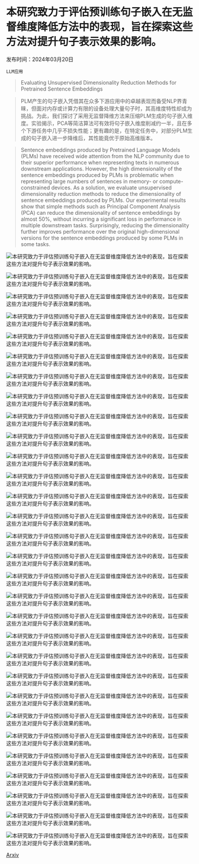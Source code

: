 # 本研究致力于评估预训练句子嵌入在无监督维度降低方法中的表现，旨在探索这些方法对提升句子表示效果的影响。

发布时间：2024年03月20日

`LLM应用`

> Evaluating Unsupervised Dimensionality Reduction Methods for Pretrained Sentence Embeddings

> PLM产生的句子嵌入凭借其在众多下游应用中的卓越表现而备受NLP界青睐，但面对内存或计算力有限的设备处理大量句子时，其高维度特性却成为挑战。为此，我们探讨了采用无监督降维方法来压缩PLM生成的句子嵌入维度。实验揭示，PCA等简洁算法可有效将句子嵌入维度削减约一半，且在多个下游任务中几乎不损失性能；更有趣的是，在特定任务中，对部分PLM生成的句子嵌入进一步降维后，其性能竟优于原始高维版本。

> Sentence embeddings produced by Pretrained Language Models (PLMs) have received wide attention from the NLP community due to their superior performance when representing texts in numerous downstream applications. However, the high dimensionality of the sentence embeddings produced by PLMs is problematic when representing large numbers of sentences in memory- or compute-constrained devices. As a solution, we evaluate unsupervised dimensionality reduction methods to reduce the dimensionality of sentence embeddings produced by PLMs. Our experimental results show that simple methods such as Principal Component Analysis (PCA) can reduce the dimensionality of sentence embeddings by almost $50\%$, without incurring a significant loss in performance in multiple downstream tasks. Surprisingly, reducing the dimensionality further improves performance over the original high-dimensional versions for the sentence embeddings produced by some PLMs in some tasks.

![本研究致力于评估预训练句子嵌入在无监督维度降低方法中的表现，旨在探索这些方法对提升句子表示效果的影响。](../../../paper_images/2403.14001/x1.jpg)

![本研究致力于评估预训练句子嵌入在无监督维度降低方法中的表现，旨在探索这些方法对提升句子表示效果的影响。](../../../paper_images/2403.14001/x2.jpg)

![本研究致力于评估预训练句子嵌入在无监督维度降低方法中的表现，旨在探索这些方法对提升句子表示效果的影响。](../../../paper_images/2403.14001/x3.jpg)

![本研究致力于评估预训练句子嵌入在无监督维度降低方法中的表现，旨在探索这些方法对提升句子表示效果的影响。](../../../paper_images/2403.14001/x4.jpg)

![本研究致力于评估预训练句子嵌入在无监督维度降低方法中的表现，旨在探索这些方法对提升句子表示效果的影响。](../../../paper_images/2403.14001/x5.jpg)

![本研究致力于评估预训练句子嵌入在无监督维度降低方法中的表现，旨在探索这些方法对提升句子表示效果的影响。](../../../paper_images/2403.14001/x6.jpg)

![本研究致力于评估预训练句子嵌入在无监督维度降低方法中的表现，旨在探索这些方法对提升句子表示效果的影响。](../../../paper_images/2403.14001/trans_stsb-bert-base.jpg)

![本研究致力于评估预训练句子嵌入在无监督维度降低方法中的表现，旨在探索这些方法对提升句子表示效果的影响。](../../../paper_images/2403.14001/trans_stsb-bert-large.jpg)

![本研究致力于评估预训练句子嵌入在无监督维度降低方法中的表现，旨在探索这些方法对提升句子表示效果的影响。](../../../paper_images/2403.14001/trans_all-mpnet-base-v2.jpg)

![本研究致力于评估预训练句子嵌入在无监督维度降低方法中的表现，旨在探索这些方法对提升句子表示效果的影响。](../../../paper_images/2403.14001/trans_STSB_SimCSE.jpg)

![本研究致力于评估预训练句子嵌入在无监督维度降低方法中的表现，旨在探索这些方法对提升句子表示效果的影响。](../../../paper_images/2403.14001/in_stsb-bert-base.jpg)

![本研究致力于评估预训练句子嵌入在无监督维度降低方法中的表现，旨在探索这些方法对提升句子表示效果的影响。](../../../paper_images/2403.14001/in_stsb-bert-large.jpg)

![本研究致力于评估预训练句子嵌入在无监督维度降低方法中的表现，旨在探索这些方法对提升句子表示效果的影响。](../../../paper_images/2403.14001/in_all-mpnet-base-v2.jpg)

![本研究致力于评估预训练句子嵌入在无监督维度降低方法中的表现，旨在探索这些方法对提升句子表示效果的影响。](../../../paper_images/2403.14001/in_STSB_SimCSE.jpg)

![本研究致力于评估预训练句子嵌入在无监督维度降低方法中的表现，旨在探索这些方法对提升句子表示效果的影响。](../../../paper_images/2403.14001/TREC_trans_all-mpnet-base-v2.jpg)

![本研究致力于评估预训练句子嵌入在无监督维度降低方法中的表现，旨在探索这些方法对提升句子表示效果的影响。](../../../paper_images/2403.14001/TREC_trans_msmarco-roberta-base-v2.jpg)

![本研究致力于评估预训练句子嵌入在无监督维度降低方法中的表现，旨在探索这些方法对提升句子表示效果的影响。](../../../paper_images/2403.14001/TREC_trans_paraphrase-xlm-r-multilingual-v1.jpg)

![本研究致力于评估预训练句子嵌入在无监督维度降低方法中的表现，旨在探索这些方法对提升句子表示效果的影响。](../../../paper_images/2403.14001/TREC_trans_SimCSE.jpg)

![本研究致力于评估预训练句子嵌入在无监督维度降低方法中的表现，旨在探索这些方法对提升句子表示效果的影响。](../../../paper_images/2403.14001/TREC_in_all-mpnet-base-v2.jpg)

![本研究致力于评估预训练句子嵌入在无监督维度降低方法中的表现，旨在探索这些方法对提升句子表示效果的影响。](../../../paper_images/2403.14001/TREC_in_msmarco-roberta-base-v2.jpg)

![本研究致力于评估预训练句子嵌入在无监督维度降低方法中的表现，旨在探索这些方法对提升句子表示效果的影响。](../../../paper_images/2403.14001/TREC_in_paraphrase-xlm-r-multilingual-v1.jpg)

![本研究致力于评估预训练句子嵌入在无监督维度降低方法中的表现，旨在探索这些方法对提升句子表示效果的影响。](../../../paper_images/2403.14001/TREC_in_SimCSE.jpg)

![本研究致力于评估预训练句子嵌入在无监督维度降低方法中的表现，旨在探索这些方法对提升句子表示效果的影响。](../../../paper_images/2403.14001/SICKE_trans_all-mpnet-base-v2.jpg)

![本研究致力于评估预训练句子嵌入在无监督维度降低方法中的表现，旨在探索这些方法对提升句子表示效果的影响。](../../../paper_images/2403.14001/SICKE_trans_msmarco-roberta-base-v2.jpg)

![本研究致力于评估预训练句子嵌入在无监督维度降低方法中的表现，旨在探索这些方法对提升句子表示效果的影响。](../../../paper_images/2403.14001/SICKE_trans_paraphrase-xlm-r-multilingual-v1.jpg)

![本研究致力于评估预训练句子嵌入在无监督维度降低方法中的表现，旨在探索这些方法对提升句子表示效果的影响。](../../../paper_images/2403.14001/SICKE_trans_SimCSE.jpg)

![本研究致力于评估预训练句子嵌入在无监督维度降低方法中的表现，旨在探索这些方法对提升句子表示效果的影响。](../../../paper_images/2403.14001/SICKE_in_all-mpnet-base-v2.jpg)

![本研究致力于评估预训练句子嵌入在无监督维度降低方法中的表现，旨在探索这些方法对提升句子表示效果的影响。](../../../paper_images/2403.14001/SICKE_in_msmarco-roberta-base-v2.jpg)

![本研究致力于评估预训练句子嵌入在无监督维度降低方法中的表现，旨在探索这些方法对提升句子表示效果的影响。](../../../paper_images/2403.14001/SICKE_in_paraphrase-xlm-r-multilingual-v1.jpg)

![本研究致力于评估预训练句子嵌入在无监督维度降低方法中的表现，旨在探索这些方法对提升句子表示效果的影响。](../../../paper_images/2403.14001/SICKE_in_SimCSE.jpg)

[Arxiv](https://arxiv.org/abs/2403.14001)